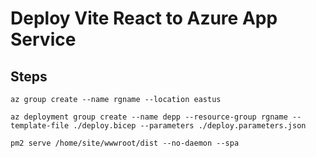 # Deploy Vite React to Azure App Service

## Steps

`az group create --name rgname --location eastus`

`az deployment group create --name depp --resource-group rgname --template-file ./deploy.bicep --parameters ./deploy.parameters.json`

`pm2 serve /home/site/wwwroot/dist --no-daemon --spa`
